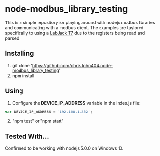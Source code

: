 # node-modbus_library_testing

This is a simple repository for playing around with nodejs modbus libraries and communicating with a modbus client.  The examples are taylored specifically to using a [LabJack T7](https://labjack.com/products/t7) due to the registers being read and parsed.


## Installing
1. git clone 'https://github.com/chrisJohn404/node-modbus_library_testing'
2. npm install

## Using
1. Configure the **DEVICE_IP_ADDRESS** variable in the indes.js file:
```javascript
var DEVICE_IP_ADDRESS = '192.168.1.252';
```
2. "npm test" or "npm start"

## Tested With...
Confirmed to be working with nodejs 5.0.0 on Windows 10.
